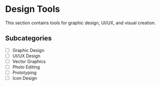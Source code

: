 # Design Tools

This section contains tools for graphic design, UI/UX, and visual creation.

## Subcategories
- [ ] Graphic Design
- [ ] UI/UX Design
- [ ] Vector Graphics
- [ ] Photo Editing
- [ ] Prototyping
- [ ] Icon Design